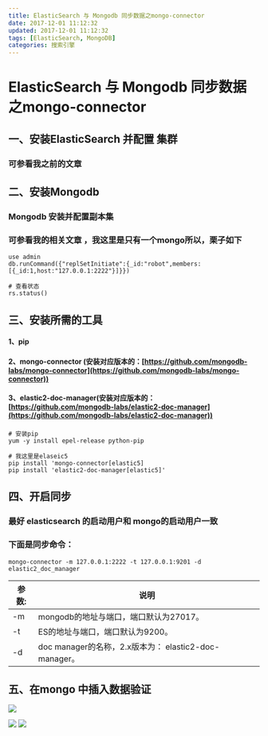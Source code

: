 ```yaml
---
title: ElasticSearch 与 Mongodb 同步数据之mongo-connector
date: 2017-12-01 11:12:32
updated: 2017-12-01 11:12:32
tags: [ElasticSearch, MongoDB]
categories: 搜索引擎
---
```

# ElasticSearch 与 Mongodb 同步数据之mongo-connector

## 一、安装ElasticSearch 并配置 集群
### 可参看我之前的文章

## 二、安装Mongodb

<!--more-->

### Mongodb 安装并配置副本集
### 可参看我的相关文章 ，我这里是只有一个mongo所以，栗子如下
```
use admin
db.runCommand({"replSetInitiate":{_id:"robot",members:[{_id:1,host:"127.0.0.1:2222"}]}})

# 查看状态
rs.status()
```

## 三、安装所需的工具
#### 1、pip
#### 2、mongo-connector (安装对应版本的：[https://github.com/mongodb-labs/mongo-connector](https://github.com/mongodb-labs/mongo-connector))
#### 3、elastic2-doc-manager(安装对应版本的：[https://github.com/mongodb-labs/elastic2-doc-manager](https://github.com/mongodb-labs/elastic2-doc-manager))
```shell
# 安装pip
yum -y install epel-release python-pip

# 我这里是elaseic5 
pip install 'mongo-connector[elastic5]
pip install 'elastic2-doc-manager[elastic5]'
```

## 四、开启同步
### 最好 elasticsearch 的启动用户和 mongo的启动用户一致
### 下面是同步命令：
```
mongo-connector -m 127.0.0.1:2222 -t 127.0.0.1:9201 -d elastic2_doc_manager
```
|参数:|说明|
|--|--|
|-m| mongodb的地址与端口，端口默认为27017。 |
|-t|ES的地址与端口，端口默认为9200。 |
|-d|doc manager的名称，2.x版本为： elastic2-doc-manager。|

## 五、在mongo 中插入数据验证
![](59286.png)

![](64927.png)
![](76281.png)
